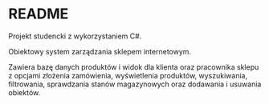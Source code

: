 # README
Projekt studencki z wykorzystaniem C#. 

Obiektowy system zarządzania sklepem internetowym. 

Zawiera bazę danych produktów i widok dla klienta oraz pracownika sklepu
z opcjami złożenia zamówienia, wyświetlenia produktów, wyszukiwania, filtrowania, 
sprawdzania stanów magazynowych oraz dodawania i usuwania obiektów.
